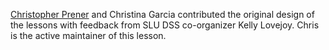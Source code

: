 [Christopher Prener](https://chris-prener.github.io) and Christina Garcia contributed the original design of the lessons with feedback from SLU DSS co-organizer Kelly Lovejoy. Chris is the active maintainer of this lesson.
